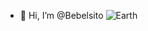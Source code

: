 - 👋 Hi, I’m @Bebelsito ![Earth](https://github.com/Bebelsit/Bebelsit/assets/126699883/1ba123dc-52f9-4163-bfc8-9a0818da9e7f)
